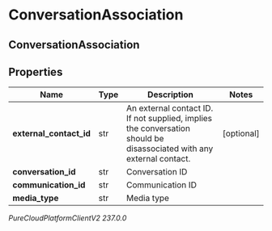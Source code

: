 # ConversationAssociation

## ConversationAssociation

## Properties

|Name | Type | Description | Notes|
|------------ | ------------- | ------------- | -------------|
| **external_contact_id** | str | An external contact ID.  If not supplied, implies the conversation should be disassociated with any external contact. | [optional] |
| **conversation_id** | str | Conversation ID | |
| **communication_id** | str | Communication ID | |
| **media_type** | str | Media type | |



_PureCloudPlatformClientV2 237.0.0_
